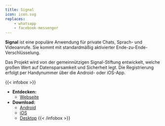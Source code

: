 ```yaml
---
title: Signal
icon: icon.svg
replaces: 
    - whatsapp
    - facebook-messenger
---
```


**Signal** ist eine populäre Anwendung für private Chats, Sprach- und Videoanrufe. Sie kommt mit standardmäßig aktivierter Ende-zu-Ende-Verschlüsselung.

Das Projekt wird von der gemeinnützigen Signal-Stiftung entwickelt, welche großen Wert auf Datensparsamkeit und Sicherheit legt. Die Registrierung erfolgt per Handynummer über die Android- oder iOS-App.

{{< infobox >}}
- **Entdecken:** 
    - [Webseite](https://signal.org/de/)
- **Download:** 
    - [Android](https://play.google.com/store/apps/details?id=org.thoughtcrime.securesms&noprocess)
    - [iOS](https://itunes.apple.com/us/app/signal-private-messenger/id874139669)
    - [Desktop](https://signal.org/de/download/)
{{< /infobox >}}